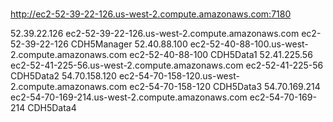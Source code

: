 ###
http://ec2-52-39-22-126.us-west-2.compute.amazonaws.com:7180

52.39.22.126    ec2-52-39-22-126.us-west-2.compute.amazonaws.com  ec2-52-39-22-126  CDH5Manager
52.40.88.100    ec2-52-40-88-100.us-west-2.compute.amazonaws.com  ec2-52-40-88-100  CDH5Data1
52.41.225.56    ec2-52-41-225-56.us-west-2.compute.amazonaws.com  ec2-52-41-225-56  CDH5Data2
54.70.158.120   ec2-54-70-158-120.us-west-2.compute.amazonaws.com ec2-54-70-158-120   CDH5Data3
54.70.169.214   ec2-54-70-169-214.us-west-2.compute.amazonaws.com ec2-54-70-169-214   CDH5Data4
###